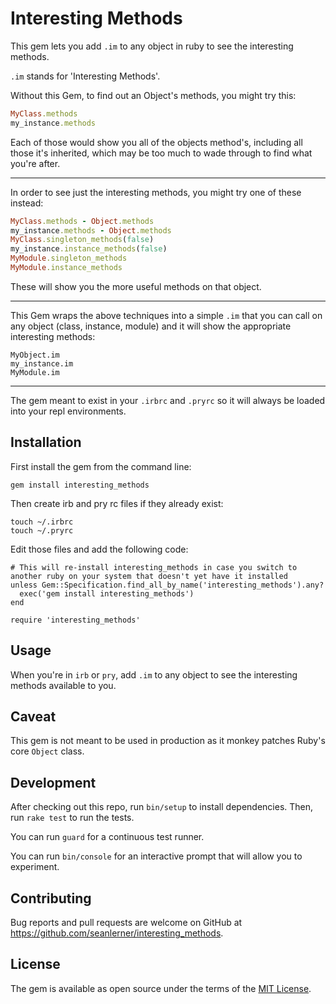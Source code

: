 # Interesting Methods

This gem lets you add `.im` to any object in ruby to see the interesting methods.

`.im` stands for 'Interesting Methods'.

Without this Gem, to find out an Object's methods, you might try this:

```ruby
MyClass.methods
my_instance.methods
```

Each of those would show you all of the objects method's, including all those it's inherited, which may be too much to wade through to find what you're after.

---

In order to see just the interesting methods, you might try one of these instead:

```ruby
MyClass.methods - Object.methods
my_instance.methods - Object.methods
MyClass.singleton_methods(false)
my_instance.instance_methods(false)
MyModule.singleton_methods
MyModule.instance_methods
```

These will show you the more useful methods on that object.

---

This Gem wraps the above techniques into a simple `.im` that you can call on any object (class, instance, module) and it will show the appropriate interesting methods:

```
MyObject.im
my_instance.im
MyModule.im
```

---

The gem meant to exist in your `.irbrc` and `.pryrc` so it will always be loaded into your repl environments.

## Installation

First install the gem from the command line:

```shell
gem install interesting_methods
```

Then create irb and pry rc files if they already exist:

```shell
touch ~/.irbrc
touch ~/.pryrc
```

Edit those files and add the following code:

```
# This will re-install interesting_methods in case you switch to another ruby on your system that doesn't yet have it installed
unless Gem::Specification.find_all_by_name('interesting_methods').any?
  exec('gem install interesting_methods')
end

require 'interesting_methods'
```

## Usage

When you're in `irb` or `pry`, add `.im` to any object to see the interesting methods available to you.

## Caveat

This gem is not meant to be used in production as it monkey patches Ruby's core `Object` class.

## Development

After checking out this repo, run `bin/setup` to install dependencies. Then, run `rake test` to run the tests.

You can run `guard` for a continuous test runner.

You can run `bin/console` for an interactive prompt that will allow you to experiment.

## Contributing

Bug reports and pull requests are welcome on GitHub at https://github.com/seanlerner/interesting_methods.

## License

The gem is available as open source under the terms of the [MIT License](https://opensource.org/licenses/MIT).
